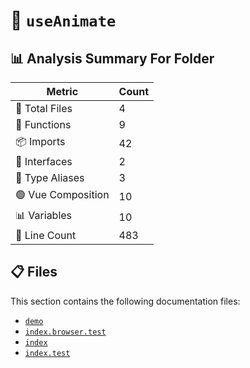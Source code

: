 # 📁 `useAnimate`

## 📊 Analysis Summary For Folder

| Metric | Count |
|--------|-------|
| 📁 Total Files | 4 |
| 🔧 Functions | 9 |
| 📦 Imports | 42 |
| 📐 Interfaces | 2 |
| 📑 Type Aliases | 3 |
| 🟢 Vue Composition | 10 |
| 📊 Variables | 10 |
| 🔢 Line Count | 483 |


## 📋 Files

This section contains the following documentation files:

- [`demo`](./demo.md)
- [`index.browser.test`](./index.browser.test.md)
- [`index`](./index.md)
- [`index.test`](./index.test.md)